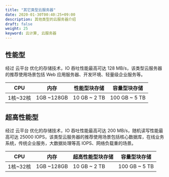 ```yaml
---
title: "其它类型云服务器"
date: 2020-01-30T00:40:25+09:00
description: 其他类型的云服务器介绍
draft: false
weight: 25
keyword: 云计算, 云服务器
---
```


## 性能型

经过 云平台 优化的存储技术，IO 吞吐性能最高可达 128 MB/s，该类型云服务器的推荐使用场景包括 Web 应用服务器、开发环境、轻量级企业服务等。

| CPU      | 内存       | 性能型块存储 | 容量型块存储  |
| -------- | ---------- | ------------ | ------------- |
| 1核~32核 | 1GB ~128GB | 10 GB ~ 2 TB | 100 GB ~ 5 TB |

## 超高性能型

经过 云平台 优化的存储技术，IO 吞吐性能最高可达 200 MB/s，随机读写性能最高可达 25000 IOPS，该类型云服务器的推荐使用场景包括核心数据库，在线业务系统，传统企业服务，大数据处理等高 IOPS、网络负载重的场景。

| CPU      | 内存       | 超高性能型块存储 | 容量型块存储  |
| -------- | ---------- | ---------------- | ------------- |
| 1核~32核 | 1GB ~128GB | 10 GB ~ 2 TB     | 100 GB ~ 5 TB |

